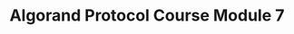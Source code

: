 ---
title: "Algorand Protocol Course Module 7"
description: "This module will go through key concepts which any developer who wishes to utilize Algorand&#39;s features should know. We will go through key concepts relating to smart contracts, including the Algorand Virtual Machine and introducing TEAL and PyTeal. Other useful developer resources that we go through here are Algorand SDKs, Algorand NFT Marketplaces, Algorand Community resources and Algorand IDEs.By the end of this module, you should know what PyTeal and TEAL are, as well as how they interact with the Algorand Virtual Machine to enable smart contract logic to be executed. You should also know what kind of other resources pertaining to Algorand exists, and where to find them."
type: "course"
category: "Algorand Protocol Course,Smart Contract,Algorand Components"
difficulty: ""
summary: "All you need to know to start building on Algorand"
file_path: ""
image: "https://assets-global.website-files.com/5e39e095596498a8b9624af1/5ffca6e3e0d8ad9231cc2af6_Portfolio-course---final.png"
link: "https://drive.google.com/file/d/1aEbBaYVdUJWDvNZccqWqJ32NuS091h_n/view?usp=sharing"
status: "open"
---